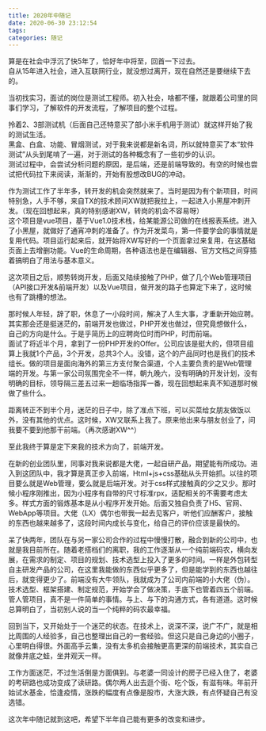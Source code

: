 ```yaml
---
title: 2020年中随记
date: 2020-06-30 23:12:54
tags: 
categories: 随记
---
```


算是在社会中浮沉了快5年了，恰好年中将至，回首一下过去。  
自从15年进入社会，进入互联网行业，就没想过离开，现在自然还是要继续下去的。  

当初找实习，面试的岗位是测试工程师。初入社会，啥都不懂，就跟着公司里的同事们学习，了解软件的开发流程，了解项目的整个过程。

拎着2、3部测试机（后面自己还特意买了部小米手机用于测试）就这样开始了我的测试生活。  
黑盒、白盒、功能、冒烟测试，对于我来说都是新名词，所以就特意买了本“软件测试”从头到尾啃了一遍，对于测试的各种概念有了一些初步的认识。  
测试过程中，会尝试分析问题的原因，是后端，还是前端导致的。有空的时候也尝试把代码拉下来阅读，渐渐的，开始有股想改BUG的冲动。  

作为测试工作了半年多，转开发的机会突然就来了。当时是因为有个新项目，时间特别急，人手不够，来自TX的技术顾问XW就把我拉上，一起进入小黑屋冲刺开发。（现在回想起来，真的特别感谢XW，转岗的机会不容易呀）  
这个项目是vue项目，基于Vue1.0技术栈，给某能源公司做的在线报表系统。进入了小黑屋，就做好了通宵冲刺的准备了。作为开发菜鸟，第一件要学会的事情就是复用代码。项目运行起来后，就开始将XW写好的一个页面拿过来复用，在这基础页面上去增删功能。Vue的生命周期，各种语法也是在编辑器、官方文档之间穿插着搞明白了用法与基本意义。

这次项目之后，顺势转岗开发，后面又陆续接触了PHP，做了几个Web管理项目（API接口开发&前端开发）以及Vue项目，做开发的路子也算定下来了，这时候也有了跳槽的想法。  

那时候人年轻，辞了职，休息了一小段时间，解决了人生大事，才重新开始应聘。其实那会还是挺迷茫的，前端开发也做过，PHP开发也做过，但究竟想做什么，自己的方向是什么。于是乎简历上的应聘岗位时而PHP，时而前端。  
面试了将近半个月，拿到了一份PHP开发的Offer。公司应该是挺大的，但项目组算上我就1个产品，3个开发，总共3个人。没错，这个的产品同时也是我们的技术组长。做的项目是面向海外的第三方支付聚合渠道，个人主要负责的是Web管理端的开发。与第一家公司氛围完全不一样，朝九晚六，没有明确的开发计划，没有明确的目标，领导隔三差五过来一趟临场指挥一番，现在回想起来真不知道那时候做了些什么。  

距离转正不到半个月，迷茫的日子中，除了准点下班，可以买菜给女朋友做饭以外，没有其他的优点。这时候，XW又联系上我了。原来他出来与朋友创业了，问我要不要到他那干前端。（再次感谢XW^^）

至此我终于算是定下来我的技术方向了，前端开发。

在新的创业团队里，同事对我来说都是大佬，一起自研产品，期望能有所成功。进入到这团队中，我才算是真正步入前端，Html+js+css基础从头开始抓。以往的项目要么就是Web管理，要么就是后端开发。对于css样式接触真的少之又少。那时候小程序刚推出，因为小程序有自带的尺寸标准rpx，适配相关的不需要考虑太多。样式方面的锻炼基本是从小程序开发开始。后面又独自负责了H5、官网、WebApp等项目。大佬（LX）偶尔也带我一起去见客户，听他们应酬客户，接触的东西也越来越多了，这段时间内成长与变化，给自己的评价应该是最快的。

呆了快两年，团队在与另一家公司合作的过程中慢慢打散，融合到新的公司中，也就是我目前所在。随着老搭档们的离职，我的工作逐渐从一个纯前端码农，横向发展，在需求的制定、项目的规划、技术选型上投入了更多的时间。一样是外包转型自主研发产品的公司，在这里我能做的东西似乎更多了，但是能学到的东西也越往后，就变得更少了。前端没有大牛领队，我就成为了公司内前端的小大佬（伪）。技术选型、框架搭建、制定规范，开始学会了做决策，手底下也管着四五个前端。管人管项目，真不是一件简单的事情。与上、与下的沟通方式，各有道道。这时候总算明白了，当初别人说的当一个纯粹的码农最幸福。

回到当下，又开始处于一个迷茫的状态。在技术上，说深不深，说广不广，就是相比周围的人经验多，自己也整理出自己的一套经验。但这只是自己身边的小圈子，心里明白得很。外面高手云集，没有太多机会接触更高更深的前端技术，其实自己就像井底之蛙，坐井观天一样。  

工作方面迷茫，不过生活倒是方面俱到。与老婆一同设计的房子已经入住了，老婆的考研路也成功变成了读研路。偶尔两人出去逛个街、吃个饭，有滋有味。年前开始试水基金，恰逢疫情，涨跌的幅度有点像是股市，大涨大跌，有点怀疑自己有没选错。

这次年中随记就到这吧，希望下半年自己能有更多的改变和进步。